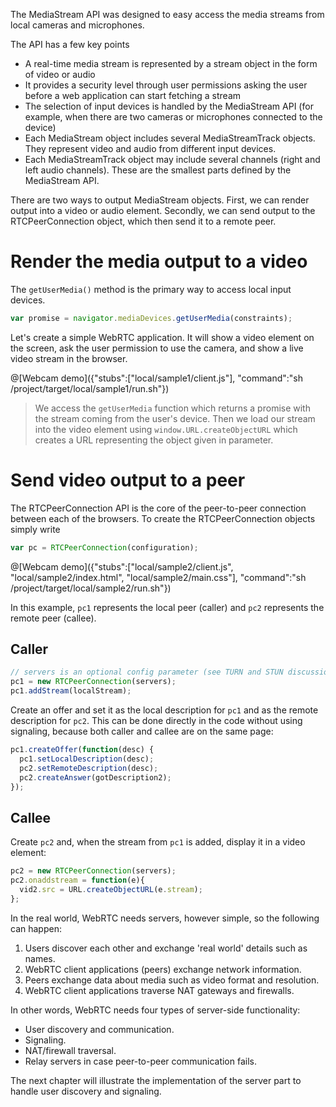 The MediaStream API was designed to easy access the media streams from local cameras and microphones.

The API has a few key points
- A real-time media stream is represented by a stream object in the form of video or audio
- It provides a security level through user permissions asking the user before a web application can start fetching a stream
- The selection of input devices is handled by the MediaStream API (for example, when there are two cameras or microphones connected to the device)
- Each MediaStream object includes several MediaStreamTrack objects. They represent video and audio from different input devices.
- Each MediaStreamTrack object may include several channels (right and left audio channels). These are the smallest parts defined by the MediaStream API.

There are two ways to output MediaStream objects. First, we can render output into a video or audio element. Secondly, we can send output to the RTCPeerConnection object, which then send it to a remote peer.

# Render the media output to a video

The `getUserMedia()` method is the primary way to access local input devices.

```javascript
var promise = navigator.mediaDevices.getUserMedia(constraints);
```

Let's create a simple WebRTC application. It will show a video element on the screen, ask the user permission to use the camera, and show a live video stream in the browser.

@[Webcam demo]({"stubs":["local/sample1/client.js"], "command":"sh /project/target/local/sample1/run.sh"})

> We access the `getUserMedia` function which returns a promise with the stream coming from the user's device. Then we load our stream into the video element using `window.URL.createObjectURL` which creates a URL representing the object given in parameter.

# Send video output to a peer

The RTCPeerConnection API is the core of the peer-to-peer connection between each of the browsers. To create the RTCPeerConnection objects simply write

```javascript
var pc = RTCPeerConnection(configuration);
```

@[Webcam demo]({"stubs":["local/sample2/client.js", "local/sample2/index.html", "local/sample2/main.css"], "command":"sh /project/target/local/sample2/run.sh"})

In this example, `pc1` represents the local peer (caller) and `pc2` represents the remote peer (callee).

## Caller

```javascript
// servers is an optional config parameter (see TURN and STUN discussions later)
pc1 = new RTCPeerConnection(servers);
pc1.addStream(localStream);
```

Create an offer and set it as the local description for `pc1` and as the remote description for `pc2`. This can be done directly in the code without using signaling, because both caller and callee are on the same page:

```javascript
pc1.createOffer(function(desc) {
  pc1.setLocalDescription(desc);
  pc2.setRemoteDescription(desc);
  pc2.createAnswer(gotDescription2);
});
```

## Callee

Create `pc2` and, when the stream from `pc1` is added, display it in a video element:

```javascript
pc2 = new RTCPeerConnection(servers);
pc2.onaddstream = function(e){
  vid2.src = URL.createObjectURL(e.stream);
};
```

In the real world, WebRTC needs servers, however simple, so the following can happen:

1. Users discover each other and exchange 'real world' details such as names.
2. WebRTC client applications (peers) exchange network information.
3. Peers exchange data about media such as video format and resolution.
4. WebRTC client applications traverse NAT gateways and firewalls.


In other words, WebRTC needs four types of server-side functionality:

- User discovery and communication.
- Signaling.
- NAT/firewall traversal.
- Relay servers in case peer-to-peer communication fails.

The next chapter will illustrate the implementation of the server part to handle user discovery and signaling.